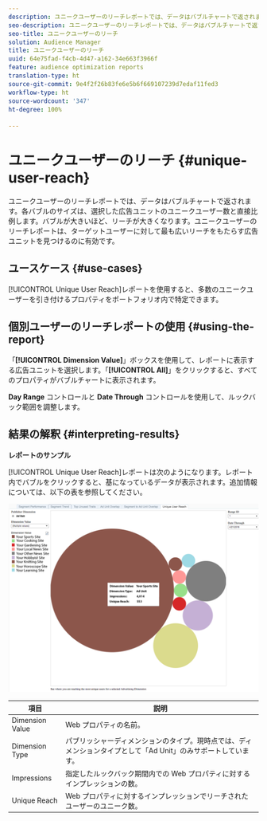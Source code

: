 ```yaml
---
description: ユニークユーザーのリーチレポートでは、データはバブルチャートで返されます。各バブルのサイズは、選択した広告ユニットのユニークユーザー数と直接比例します。バブルが大きいほど、リーチが大きくなります。ユニークユーザーのリーチレポートは、ターゲットユーザーに対して最も広いリーチをもたらす広告ユニットを見つけるのに有効です。
seo-description: ユニークユーザーのリーチレポートでは、データはバブルチャートで返されます。各バブルのサイズは、選択した広告ユニットのユニークユーザー数と直接比例します。バブルが大きいほど、リーチが大きくなります。ユニークユーザーのリーチレポートは、ターゲットユーザーに対して最も広いリーチをもたらす広告ユニットを見つけるのに有効です。
seo-title: ユニークユーザーのリーチ
solution: Audience Manager
title: ユニークユーザーのリーチ
uuid: 64e75fad-f4cb-4d47-a162-34e663f3966f
feature: audience optimization reports
translation-type: ht
source-git-commit: 9e4f2f26b83fe6e5b6f669107239d7edaf11fed3
workflow-type: ht
source-wordcount: '347'
ht-degree: 100%

---
```



# ユニークユーザーのリーチ {#unique-user-reach}

ユニークユーザーのリーチレポートでは、データはバブルチャートで返されます。各バブルのサイズは、選択した広告ユニットのユニークユーザー数と直接比例します。バブルが大きいほど、リーチが大きくなります。ユニークユーザーのリーチレポートは、ターゲットユーザーに対して最も広いリーチをもたらす広告ユニットを見つけるのに有効です。

## ユースケース {#use-cases}

[!UICONTROL Unique User Reach]レポートを使用すると、多数のユニークユーザーを引き付けるプロパティをポートフォリオ内で特定できます。

## 個別ユーザーのリーチレポートの使用 {#using-the-report}

「**[!UICONTROL Dimension Value]**」ボックスを使用して、レポートに表示する広告ユニットを選択します。「**[!UICONTROL All]**」をクリックすると、すべてのプロパティがバブルチャートに表示されます。

**Day Range** コントロールと **Date Through** コントロールを使用して、ルックバック範囲を調整します。

## 結果の解釈 {#interpreting-results}

**レポートのサンプル**

[!UICONTROL Unique User Reach]レポートは次のようになります。レポート内でバブルをクリックすると、基になっているデータが表示されます。追加情報については、以下の表を参照してください。

![](assets/publisher_unique_user_reach.png)

| 項目 | 説明 |
|--- |--- |
| Dimension Value | Web プロパティの名前。 |
| Dimension Type | パブリッシャーディメンションのタイプ。現時点では、ディメンションタイプとして「Ad Unit」のみサポートしています。 |
| Impressions | 指定したルックバック期間内での Web プロパティに対するインプレッションの数。 |
| Unique Reach | Web プロパティに対するインプレッションでリーチされたユーザーのユニーク数。 |